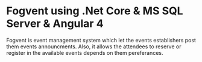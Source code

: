 # Fogvent using .Net Core & MS SQL Server & Angular 4 
Fogvent is event management system which let the events establishers post them events announcments.
Also, it allows the attendees to reserve or register in the available events depends on them pereferances.
